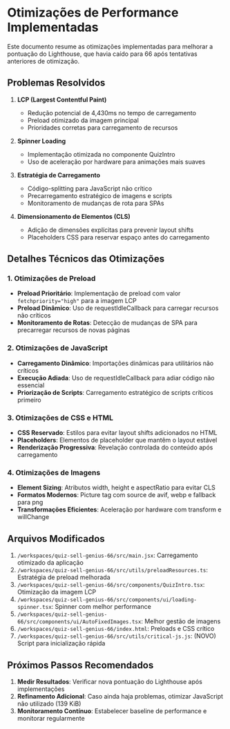 # Otimizações de Performance Implementadas

Este documento resume as otimizações implementadas para melhorar a pontuação do Lighthouse, que havia caído para 66 após tentativas anteriores de otimização.

## Problemas Resolvidos

1. **LCP (Largest Contentful Paint)**
   - Redução potencial de 4,430ms no tempo de carregamento
   - Preload otimizado da imagem principal
   - Prioridades corretas para carregamento de recursos

2. **Spinner Loading**
   - Implementação otimizada no componente QuizIntro
   - Uso de aceleração por hardware para animações mais suaves

3. **Estratégia de Carregamento**
   - Código-splitting para JavaScript não crítico
   - Precarregamento estratégico de imagens e scripts
   - Monitoramento de mudanças de rota para SPAs

4. **Dimensionamento de Elementos (CLS)**
   - Adição de dimensões explícitas para prevenir layout shifts
   - Placeholders CSS para reservar espaço antes do carregamento

## Detalhes Técnicos das Otimizações

### 1. Otimizações de Preload

- **Preload Prioritário**: Implementação de preload com valor `fetchpriority="high"` para a imagem LCP
- **Preload Dinâmico**: Uso de requestIdleCallback para carregar recursos não críticos
- **Monitoramento de Rotas**: Detecção de mudanças de SPA para precarregar recursos de novas páginas

### 2. Otimizações de JavaScript

- **Carregamento Dinâmico**: Importações dinâmicas para utilitários não críticos
- **Execução Adiada**: Uso de requestIdleCallback para adiar código não essencial
- **Priorização de Scripts**: Carregamento estratégico de scripts críticos primeiro

### 3. Otimizações de CSS e HTML

- **CSS Reservado**: Estilos para evitar layout shifts adicionados no HTML
- **Placeholders**: Elementos de placeholder que mantêm o layout estável
- **Renderização Progressiva**: Revelação controlada do conteúdo após carregamento

### 4. Otimizações de Imagens

- **Element Sizing**: Atributos width, height e aspectRatio para evitar CLS
- **Formatos Modernos**: Picture tag com source de avif, webp e fallback para png
- **Transformações Eficientes**: Aceleração por hardware com transform e willChange

## Arquivos Modificados

1. `/workspaces/quiz-sell-genius-66/src/main.jsx`: Carregamento otimizado da aplicação
2. `/workspaces/quiz-sell-genius-66/src/utils/preloadResources.ts`: Estratégia de preload melhorada
3. `/workspaces/quiz-sell-genius-66/src/components/QuizIntro.tsx`: Otimização da imagem LCP
4. `/workspaces/quiz-sell-genius-66/src/components/ui/loading-spinner.tsx`: Spinner com melhor performance
5. `/workspaces/quiz-sell-genius-66/src/components/ui/AutoFixedImages.tsx`: Melhor gestão de imagens
6. `/workspaces/quiz-sell-genius-66/index.html`: Preloads e CSS crítico
7. `/workspaces/quiz-sell-genius-66/src/utils/critical-js.js`: (NOVO) Script para inicialização rápida

## Próximos Passos Recomendados

1. **Medir Resultados**: Verificar nova pontuação do Lighthouse após implementações
2. **Refinamento Adicional**: Caso ainda haja problemas, otimizar JavaScript não utilizado (139 KiB)
3. **Monitoramento Contínuo**: Estabelecer baseline de performance e monitorar regularmente
